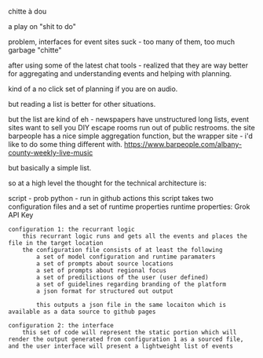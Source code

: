chitte à dou

a play on "shit to do"

problem, interfaces for event sites suck - too many of them, too much garbage "chitte"

after using some of the latest chat tools - realized that they are way better for aggregating and understanding events and helping with planning.

kind of a no click set of planning if you are on audio.

but reading a list is better for other situations.

but the list are kind of eh - newspapers have unstructured long lists, event sites want to sell you DIY escape rooms run out of public restrooms.
 the site barpeople has a nice simple aggregation function, but the wrapper site - i'd like to do some thing different with. https://www.barpeople.com/albany-county-weekly-live-music

but basically a simple list.

so at a high level the thought for the technical architecture is:


script - prob python - run in github actions
this script takes two configuration files and a set of runtime properties
    runtime properties:
        Grok API Key


    configuration 1: the recurrant logic
        this recurrant logic runs and gets all the events and places the file in the target location
        the configuration file consists of at least the following
            a set of model configuration and runtime paramaters
            a set of prompts about source locations
            a set of prompts about regional focus
            a set of predilictions of the user (user defined)
            a set of guidelines regarding branding of the platform
            a json format for structured out output

            this outputs a json file in the same locaiton which is available as a data source to github pages

    configuration 2: the interface
        this set of code will represent the static portion which will render the output generated from configuration 1 as a sourced file, and the user interface will present a lightweight list of events

        






